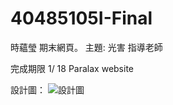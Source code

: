 # 40485105I-Final
時蘊瑩 期末網頁。 主題: 光害
指導老師

完成期限 1/ 18
Paralax website

設計圖： ![設計圖](40485105I-Final/設計/整體設計.jpeg)

